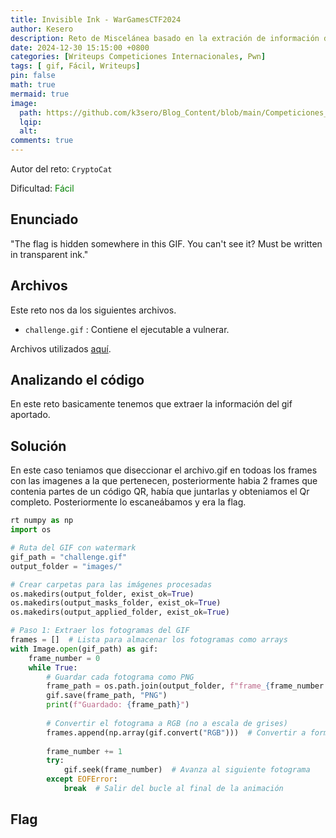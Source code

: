 ```yaml
---
title: Invisible Ink - WarGamesCTF2024
author: Kesero
description: Reto de Miscelánea basado en la extración de información de un .gif.
date: 2024-12-30 15:15:00 +0800
categories: [Writeups Competiciones Internacionales, Pwn]
tags: [ gif, Fácil, Writeups]
pin: false
math: true
mermaid: true
image:
  path: https://github.com/k3sero/Blog_Content/blob/main/Competiciones_Internacionales_Writeups/2024/Estego/WarGamesCTF2024/Invisible-Ink/3.png?raw=true
  lqip: 
  alt: 
comments: true
---
```


Autor del reto: `CryptoCat`

Dificultad: <font color=green>Fácil</font>

## Enunciado

"The flag is hidden somewhere in this GIF. You can't see it? Must be written in transparent ink."

## Archivos

Este reto nos da los siguientes archivos.

- `challenge.gif` : Contiene el ejecutable a vulnerar.

Archivos utilizados [aquí](https://github.com/k3sero/Blog_Content/tree/main/Competiciones_Internacionales_Writeups/2024/Estego/WarGamesCTF2024/Invisible-Ink).

## Analizando el código

En este reto basicamente tenemos que extraer la información del gif aportado.


## Solución

En este caso teniamos que diseccionar el archivo.gif en todoas los frames con las imagenes a la que pertenecen, posteriormente habia 2 frames que contenia partes de un código QR, había que juntarlas y obteniamos el Qr completo. Posteriormente lo escaneábamos y era la flag.

```py
rt numpy as np
import os

# Ruta del GIF con watermark
gif_path = "challenge.gif"
output_folder = "images/"

# Crear carpetas para las imágenes procesadas
os.makedirs(output_folder, exist_ok=True)
os.makedirs(output_masks_folder, exist_ok=True)
os.makedirs(output_applied_folder, exist_ok=True)

# Paso 1: Extraer los fotogramas del GIF
frames = []  # Lista para almacenar los fotogramas como arrays
with Image.open(gif_path) as gif:
    frame_number = 0
    while True:
        # Guardar cada fotograma como PNG
        frame_path = os.path.join(output_folder, f"frame_{frame_number:03d}.png")
        gif.save(frame_path, "PNG")
        print(f"Guardado: {frame_path}")
        
        # Convertir el fotograma a RGB (no a escala de grises)
        frames.append(np.array(gif.convert("RGB")))  # Convertir a formato RGB
        
        frame_number += 1
        try:
            gif.seek(frame_number)  # Avanza al siguiente fotograma
        except EOFError:
            break  # Salir del bucle al final de la animación
```



## Flag